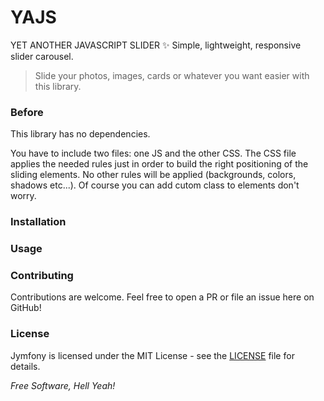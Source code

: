 # YAJS

YET ANOTHER JAVASCRIPT SLIDER ✨ Simple, lightweight, responsive slider carousel. 

>Slide your photos, images, cards or whatever you want easier with this library.

### Before
This library has no dependencies. 

You have to include two files: one JS and the other CSS. 
The CSS file applies the needed rules just in order to build the right positioning of the sliding elements.
No other rules will be applied (backgrounds, colors, shadows etc...).
Of course you can add cutom class to elements don't worry.

### Installation

### Usage

### Contributing
Contributions are welcome. Feel free to open a PR or file an issue here on GitHub!

### License
Jymfony is licensed under the MIT License - see the [LICENSE](https://github.com/stefano-rainieri/yajs/blob/master/LICENSE) file for details.

*Free Software, Hell Yeah!*